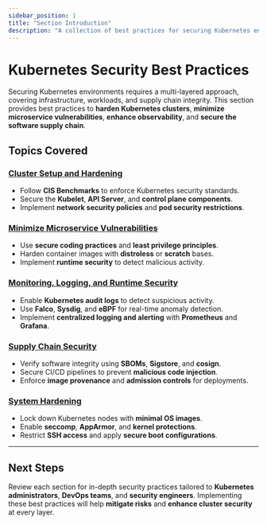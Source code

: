 ```yaml
---
sidebar_position: 1
title: "Section Introduction"
description: "A collection of best practices for securing Kubernetes environments, covering cluster hardening, microservice security, monitoring, and supply chain integrity."
---
```


# Kubernetes Security Best Practices

Securing Kubernetes environments requires a multi-layered approach, covering infrastructure, workloads, and supply chain integrity. This section provides best practices to **harden Kubernetes clusters**, **minimize microservice vulnerabilities**, **enhance observability**, and **secure the software supply chain**.

## Topics Covered

### **[Cluster Setup and Hardening](/docs/best_practices/cluster_setup_and_hardening/intro)**

- Follow **CIS Benchmarks** to enforce Kubernetes security standards.
- Secure the **Kubelet**, **API Server**, and **control plane components**.
- Implement **network security policies** and **pod security restrictions**.

### **[Minimize Microservice Vulnerabilities](/docs/best_practices/minimize_microservice_vulnerabilities/intro)**

- Use **secure coding practices** and **least privilege principles**.
- Harden container images with **distroless** or **scratch** bases.
- Implement **runtime security** to detect malicious activity.

### **[Monitoring, Logging, and Runtime Security](/docs/best_practices/monitoring_logging_and_runtime_security/intro)**

- Enable **Kubernetes audit logs** to detect suspicious activity.
- Use **Falco**, **Sysdig**, and **eBPF** for real-time anomaly detection.
- Implement **centralized logging and alerting** with **Prometheus** and **Grafana**.

### **[Supply Chain Security](/docs/best_practices/supply_chain_security/intro)**

- Verify software integrity using **SBOMs**, **Sigstore**, and **cosign**.
- Secure CI/CD pipelines to prevent **malicious code injection**.
- Enforce **image provenance** and **admission controls** for deployments.

### **[System Hardening](/docs/best_practices/system_hardening/intro)**

- Lock down Kubernetes nodes with **minimal OS images**.
- Enable **seccomp**, **AppArmor**, and **kernel protections**.
- Restrict **SSH access** and apply **secure boot configurations**.

---

## Next Steps

Review each section for in-depth security practices tailored to **Kubernetes administrators**, **DevOps teams**, and **security engineers**. Implementing these best practices will help **mitigate risks** and **enhance cluster security** at every layer.
